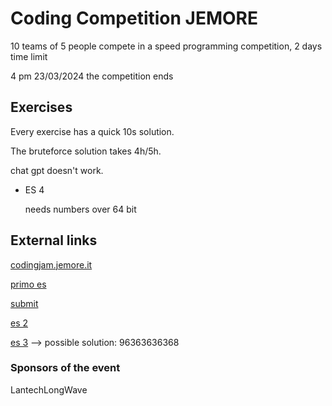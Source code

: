 # Coding Competition JEMORE

10 teams of 5 people compete in a speed programming competition, 2 days time limit

4 pm 23/03/2024 the competition ends

## Exercises

Every exercise has a quick 10s solution.

The bruteforce solution takes 4h/5h.

chat gpt doesn't work.

* ES 4
  
  needs numbers over 64 bit 

## External links

[codingjam.jemore.it](http://codingjam.jemore.it/)

[primo es](http://codingjam.jemore.it/primo_tag)

[submit](http://codingjam.jemore.it/submit)

[es 2](http://codingjam.jemore.it/4a65746f705f6d657264)

[es 3](http://codingjam.jemore.it/4RR3N4IT11) --> possible solution: 96363636368

### Sponsors of the event

LantechLongWave
